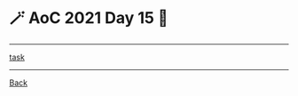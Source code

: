 # :magic_wand: AoC 2021 Day 15 :christmas_tree:

---

[task](https://adventofcode.com/2021/day/15)



---
[Back](/README.md)